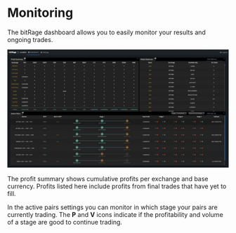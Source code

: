 # Monitoring

The bitRage dashboard allows you to easily monitor your results and ongoing trades.

![](../.gitbook/assets/image%20%2826%29.png)

The profit summary shows cumulative profits per exchange and base currency. Profits listed here include profits from final trades that have yet to fill.

In the active pairs settings you can monitor in which stage your pairs are currently trading. The **P** and **V** icons indicate if the profitability and volume of a stage are good to continue trading.

